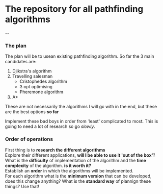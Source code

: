 # The repository for all pathfinding algorithms
--
### The plan

The plan will be to usean existing pathfinding algorithm. So far the 3 main candidates are:

1. Djikstra's algorithm
2. Travelling salesman
    - Cristophedes algorithm
    - 3 opt optimising
    - Pheremone algorithm
3. A*

These are not necessarily the algorithms I will go with in the end, but these are the best options **so far**

Implement these bad boys in order from 'least' complicated to most. 
This is going to need a lot of research so go _slowly_.

### Order of operations

First thing is to **research the different algorithms**  
Explore their different applications, **will I be able to use it 'out of the box'**?  
What is the **difficulty** of implementation of the algorithm and the **time complexity** of the algorithm. **is it worth it?**  
Establish an **order** in which the algorithms will be implemented.  
For each algorithm what is the **minimum version** that can be developed, does this change anything?
What is the **standard way** of plannign these things? Use that!

